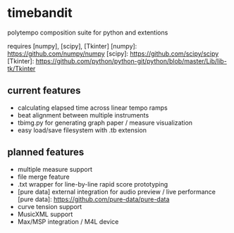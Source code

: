 # timebandit
polytempo composition suite for python and extentions

requires [numpy], [scipy], [Tkinter]
[numpy]: https://github.com/numpy/numpy
[scipy]: https://github.com/scipy/scipy
[Tkinter]: https://github.com/python/python-git/python/blob/master/Lib/lib-tk/Tkinter

## current features
* calculating elapsed time across linear tempo ramps
* beat alignment between multiple instruments
* tbimg.py for generating graph paper / measure visualization
* easy load/save filesystem with .tb extension

## planned features
* multiple measure support
* file merge feature
* .txt wrapper for line-by-line rapid score prototyping
* [pure data] external integration for audio preview / live performance 
[pure data]: https://github.com/pure-data/pure-data
* curve tension support
* MusicXML support
* Max/MSP integration / M4L device 
